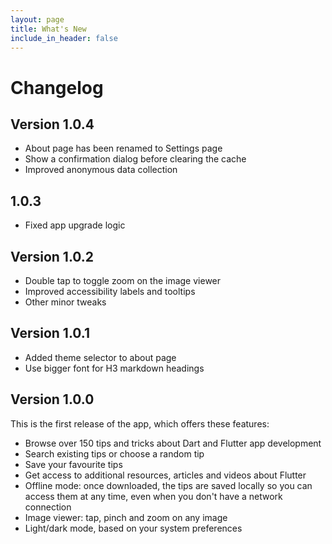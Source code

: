```yaml
---
layout: page
title: What's New
include_in_header: false
---
```


# Changelog

## Version 1.0.4

- About page has been renamed to Settings page
- Show a confirmation dialog before clearing the cache
- Improved anonymous data collection

## 1.0.3

- Fixed app upgrade logic

## Version 1.0.2

- Double tap to toggle zoom on the image viewer
- Improved accessibility labels and tooltips
- Other minor tweaks

## Version 1.0.1

- Added theme selector to about page
- Use bigger font for H3 markdown headings

## Version 1.0.0

This is the first release of the app, which offers these features:

- Browse over 150 tips and tricks about Dart and Flutter app development
- Search existing tips or choose a random tip
- Save your favourite tips
- Get access to additional resources, articles and videos about Flutter
- Offline mode: once downloaded, the tips are saved locally so you can access them at any time, even when you don't have a network connection
- Image viewer: tap, pinch and zoom on any image
- Light/dark mode, based on your system preferences
